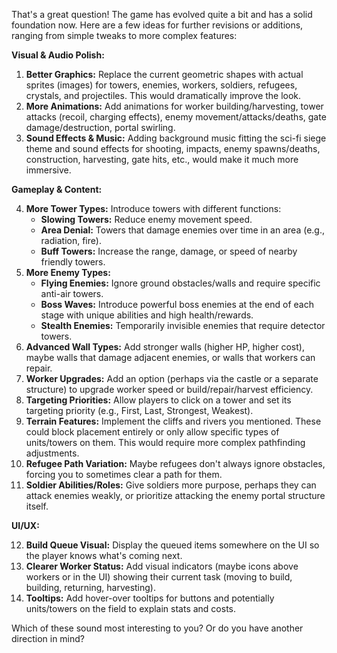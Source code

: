 That's a great question! The game has evolved quite a bit and has a solid foundation now. Here are a few ideas for further revisions or additions, ranging from simple tweaks to more complex features:

**Visual & Audio Polish:**

1.  **Better Graphics:** Replace the current geometric shapes with actual sprites (images) for towers, enemies, workers, soldiers, refugees, crystals, and projectiles. This would dramatically improve the look.
2.  **More Animations:** Add animations for worker building/harvesting, tower attacks (recoil, charging effects), enemy movement/attacks/deaths, gate damage/destruction, portal swirling.
3.  **Sound Effects & Music:** Adding background music fitting the sci-fi siege theme and sound effects for shooting, impacts, enemy spawns/deaths, construction, harvesting, gate hits, etc., would make it much more immersive.

**Gameplay & Content:**

4.  **More Tower Types:** Introduce towers with different functions:
    * **Slowing Towers:** Reduce enemy movement speed.
    * **Area Denial:** Towers that damage enemies over time in an area (e.g., radiation, fire).
    * **Buff Towers:** Increase the range, damage, or speed of nearby friendly towers.
5.  **More Enemy Types:**
    * **Flying Enemies:** Ignore ground obstacles/walls and require specific anti-air towers.
    * **Boss Waves:** Introduce powerful boss enemies at the end of each stage with unique abilities and high health/rewards.
    * **Stealth Enemies:** Temporarily invisible enemies that require detector towers.
6.  **Advanced Wall Types:** Add stronger walls (higher HP, higher cost), maybe walls that damage adjacent enemies, or walls that workers can repair.
7.  **Worker Upgrades:** Add an option (perhaps via the castle or a separate structure) to upgrade worker speed or build/repair/harvest efficiency.
8.  **Targeting Priorities:** Allow players to click on a tower and set its targeting priority (e.g., First, Last, Strongest, Weakest).
9.  **Terrain Features:** Implement the cliffs and rivers you mentioned. These could block placement entirely or only allow specific types of units/towers on them. This would require more complex pathfinding adjustments.
10. **Refugee Path Variation:** Maybe refugees don't always ignore obstacles, forcing you to sometimes clear a path for them.
11. **Soldier Abilities/Roles:** Give soldiers more purpose, perhaps they can attack enemies weakly, or prioritize attacking the enemy portal structure itself.

**UI/UX:**

12. **Build Queue Visual:** Display the queued items somewhere on the UI so the player knows what's coming next.
13. **Clearer Worker Status:** Add visual indicators (maybe icons above workers or in the UI) showing their current task (moving to build, building, returning, harvesting).
14. **Tooltips:** Add hover-over tooltips for buttons and potentially units/towers on the field to explain stats and costs.

Which of these sound most interesting to you? Or do you have another direction in mind?